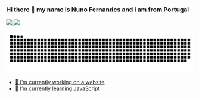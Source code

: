### Hi there 👋 my name is Nuno Fernandes and i am from Portugal

<div>
  <a href="https://github.com/NunoFernandesofficial">
    <img height="180em" src="https://github-readme-stats.vercel.app/api?username=NunoFernandesofficial&show_icons=true&theme=default&include_all_commits=true&count_private=true"/>
    <img height="180em" src="https://github-readme-stats.vercel.app/api/top-langs/?username=NunoFernandesofficial&layout=compact&langs_count=168&theme=default"/>

![Snake animation](https://github.com/NunoFernandesofficial/NunoFernandesofficial/blob/output/github-contribution-grid-snake.svg)
   

- 🔭 I’m currently working on a website
- 🌱 I’m currently learning JavaScript 

